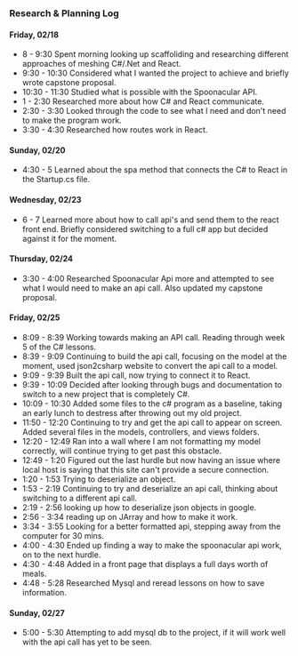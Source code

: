### Research & Planning Log
#### Friday, 02/18
* 8 - 9:30 Spent morning looking up scaffoliding and researching different approaches of meshing C#/.Net and React.
* 9:30 - 10:30 Considered what I wanted the project to achieve and briefly wrote capstone proposal.
* 10:30 - 11:30 Studied what is possible with the Spoonacular API.
* 1 - 2:30 Researched more about how C# and React communicate.
* 2:30 - 3:30 Looked through the code to see what I need and don't need to make the program work.
* 3:30 - 4:30 Researched how routes work in React.

#### Sunday, 02/20
* 4:30 - 5 Learned about the spa method that connects the C# to React in the Startup.cs file.

#### Wednesday, 02/23
* 6 - 7 Learned more about how to call api's and send them to the react front end. Briefly considered switching to a full c# app but decided against it for the moment.

#### Thursday, 02/24
* 3:30 - 4:00 Researched Spoonacular Api more and attempted to see what I would need to make an api call. Also updated my capstone proposal.

#### Friday, 02/25
* 8:09 - 8:39 Working towards making an API call. Reading through week 5 of the C# lessons.
* 8:39 - 9:09 Continuing to build the api call, focusing on the model at the moment, used json2csharp website to convert the api call to a model.
* 9:09 - 9:39 Built the api call, now trying to connect it to React.
* 9:39 - 10:09 Decided after looking through bugs and documentation to switch to a new project that is completely C#.
* 10:09 - 10:30 Added some files to the c# program as a baseline, taking an early lunch to destress after throwing out my old project.
* 11:50 - 12:20 Continuing to try and get the api call to appear on screen. Added several files in the models, controllers, and views folders.
* 12:20 - 12:49 Ran into a wall where I am not formatting my model correctly, will continue trying to get past this obstacle.
* 12:49 - 1:20 Figured out the last hurdle but now having an issue where local host is saying that this site can't provide a secure connection.
* 1:20 - 1:53 Trying to deserialize an object.
* 1:53 - 2:19 Continuing to try and deserialize an api call, thinking about switching to a different api call.
* 2:19 - 2:56 looking up how to deserialize json objects in google.
* 2:56 - 3:34 reading up on JArray and how to make it work.
* 3:34 - 3:55 Looking for a better formatted api, stepping away from the computer for 30 mins.
* 4:00 - 4:30 Ended up finding a way to make the spoonacular api work, on to the next hurdle.
* 4:30 - 4:48 Added in a front page that displays a full days worth of meals.
* 4:48 - 5:28 Researched Mysql and reread lessons on how to save information.

#### Sunday, 02/27
* 5:00 - 5:30  Attempting to add mysql db to the project, if it will work well with the api call has yet to be seen.